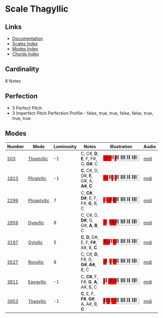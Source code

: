 # Scale Thagyllic

## Links

- [Documentation](README.md)
- [Scales Index](Scales.md)
- [Modes Index](Modes.md)
- [Chords Index](Chords.md)

## Cardinality

8 Notes

## Perfection

- 5 Perfect Pitch
- 3 Imperfect Pitch
Perfection Profile - false, true, true, false, false, true, true, true

## Modes

| Number | Mode | Luminosity | Notes | Illustration | Audio |
|--------|------|------------|-------|--------------|-------|
| [503](https://ianring.com/musictheory/scales/503) | [Thoptyllic](ModeThoptyllic.md) | -1 | C, C#, **D**, **E**, F, F#, G, **G#**, C | ![CNaturalThoptyllic](ModeCNaturalThoptyllic.png) | [midi](https://github.com/edipermadi/music/blob/main/docs/ModeCNaturalThoptyllic.mid?raw=true) | 
| [1823](https://ianring.com/musictheory/scales/1823) | [Phralyllic](ModePhralyllic.md) | -1 | **C**, C#, D, D#, **E**, G#, A, **A#**, **C** | ![CNaturalPhralyllic](ModeCNaturalPhralyllic.png) | [midi](https://github.com/edipermadi/music/blob/main/docs/ModeCNaturalPhralyllic.mid?raw=true) | 
| [2299](https://ianring.com/musictheory/scales/2299) | [Phraptyllic](ModePhraptyllic.md) | 7 | C, **C#**, **D#**, E, F, F#, **G**, B, C | ![CNaturalPhraptyllic](ModeCNaturalPhraptyllic.png) | [midi](https://github.com/edipermadi/music/blob/main/docs/ModeCNaturalPhraptyllic.mid?raw=true) | 
| [2959](https://ianring.com/musictheory/scales/2959) | [Dygyllic](ModeDygyllic.md) | 8 | C, C#, D, **D#**, G, G#, **A**, **B**, C | ![CNaturalDygyllic](ModeCNaturalDygyllic.png) | [midi](https://github.com/edipermadi/music/blob/main/docs/ModeCNaturalDygyllic.mid?raw=true) | 
| [3197](https://ianring.com/musictheory/scales/3197) | [Gylyllic](ModeGylyllic.md) | 5 | **C**, **D**, D#, E, F, **F#**, A#, B, **C** | ![CNaturalGylyllic](ModeCNaturalGylyllic.png) | [midi](https://github.com/edipermadi/music/blob/main/docs/ModeCNaturalGylyllic.mid?raw=true) | 
| [3527](https://ianring.com/musictheory/scales/3527) | [Ronyllic](ModeRonyllic.md) | 8 | C, C#, **D**, F#, G, **G#**, **A#**, B, C | ![CNaturalRonyllic](ModeCNaturalRonyllic.png) | [midi](https://github.com/edipermadi/music/blob/main/docs/ModeCNaturalRonyllic.mid?raw=true) | 
| [3811](https://ianring.com/musictheory/scales/3811) | [Epogyllic](ModeEpogyllic.md) | -1 | C, **C#**, F, F#, **G**, **A**, A#, B, C | ![CNaturalEpogyllic](ModeCNaturalEpogyllic.png) | [midi](https://github.com/edipermadi/music/blob/main/docs/ModeCNaturalEpogyllic.mid?raw=true) | 
| [3953](https://ianring.com/musictheory/scales/3953) | [Thagyllic](ModeThagyllic.md) | -1 | **C**, E, F, **F#**, **G#**, A, A#, B, **C** | ![CNaturalThagyllic](ModeCNaturalThagyllic.png) | [midi](https://github.com/edipermadi/music/blob/main/docs/ModeCNaturalThagyllic.mid?raw=true) | 
